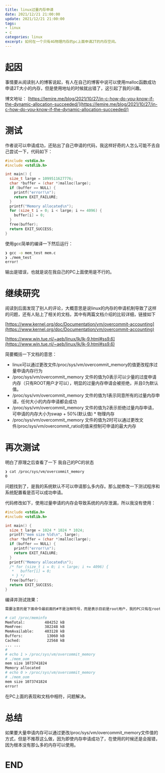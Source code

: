 ```yaml
---
title: linux过量内存申请
date: 2021/12/21 21:00:00
update: 2021/12/21 21:00:00
tags:
- linux
- c
categories: linux
excerpt: 如何在一个只有4G物理内存的pc上面申请2T的内存空间。
---
```


# 起因

事情要从阅读别人的博客说起，有人在自己的博客中说可以使用malloc函数成功申请2T大小的内存，但是使用地址的时候就出错了，这引起了我的兴趣。

博文地址： [https://lemire.me/blog/2021/10/27/in-c-how-do-you-know-if-the-dynamic-allocation-succeeded/](https://lemire.me/blog/2021/10/27/in-c-how-do-you-know-if-the-dynamic-allocation-succeeded/) 

# 测试

作者说可以申请成功，还贴出了自己申请的代码，我这样好奇的人怎么可能不去自己尝试一下，代码如下：

```c
#include <stdio.h>
#include <stdlib.h>

int main() {
  size_t large = 1099511627776;
  char *buffer = (char *)malloc(large);
  if (buffer == NULL) {
    printf("error!\n");
    return EXIT_FAILURE;
  }
  printf("Memory allocated\n");
  for (size_t i = 0; i < large; i += 4096) {
    buffer[i] = 0;
  }
  free(buffer);
  return EXIT_SUCCESS;
}
```

使用gcc简单的编译一下然后运行：

```bash
❯ gcc -o mem_test mem.c
❯ ./mem_test
error!
```

输出是错误，也就是说在我自己的PC上面使用是不行的。

# 继续研究

阅读到后面发现了别人的评论，大概意思是说linux的内存的申请机制导致了这样的问题，还有人贴上了相关的文档，其中有两篇文档介绍的比较详细，链接如下

[https://www.kernel.org/doc/Documentation/vm/overcommit-accounting](https://www.kernel.org/doc/Documentation/vm/overcommit-accounting)

[https://www.win.tue.nl/~aeb/linux/lk/lk-9.html#ss9.6](https://www.win.tue.nl/~aeb/linux/lk/lk-9.html#ss9.6)

简要概括一下文档的意思：

- linux可以通过更改文件/proc/sys/vm/overcommit_memory的值更改程序过量申请内存行为
- /proc/sys/vm/overcommit_memory 文件的值为0表示可以少量的过度申请内存（只有ROOT用户才可以），明显的过量内存申请会被拒绝，并且0为默认值。
- /proc/sys/vm/overcommit_memory 文件的值为1表示同意所有的过量内存申请，任何大小的内存申请都会成功
- /proc/sys/vm/overcommit_memory 文件的值为2表示拒绝过量内存申请，可申请的内存大小为swap + 50%(默认值) * 物理内存
- /proc/sys/vm/overcommit_memory 文件的值为2时可以通过更改文件/proc/sys/vm/overcommit_ratio的值来控制可申请的最大内存

# 再次测试

明白了原理之后查看了一下 我自己的PC的状态

```bash
❯ cat /proc/sys/vm/overcommit_memory
0
```

问题找到了，是我的系统默认不可以申请那么多内存。那么就修改一下测试程序和系统配置看是否可以成功申请。

代码修改如下，使用过量申请的内存会导致系统的内存泄漏，所以我没有使用：

```c
#include <stdio.h>
#include <stdlib.h>

int main() {
  size_t large = 1024 * 1024 * 1024;
  printf("mem size %ld\n", large);
  char *buffer = (char *)malloc(large);
  if (buffer == NULL) {
    printf("error!\n");
    return EXIT_FAILURE;
  }
  printf("Memory allocated\n");
  /* for (size_t i = 0; i < large; i += 4096) {
   *   buffer[i] = 0;
   * } */
  free(buffer);
  return EXIT_SUCCESS;
}
```

编译并测试效果：

```bash
需要注意的是下面命令最前面的#不是注释符号，而是表示目前是root用户，我的PC只有在root用户下才可以修改这个文件。

# cat /proc/meminfo
MemTotal:         484252 kB
MemFree:          382248 kB
MemAvailable:     403128 kB
Buffers:           13060 kB
Cached:            22568 kB
... ...
#
# echo 1 > /proc/sys/vm/overcommit_memory
# ./mem_oom
mem size 1073741824
Memory allocated
# echo 0 > /proc/sys/vm/overcommit_memory
# ./mem_oom
mem size 1073741824
error!
```

在PC上面的表现和文档中相符，问题解决。

# 总结

如果要大量申请内存可以通过更改/proc/sys/vm/overcommit_memory文件值的方式，但是不推荐这么做，因为即使内存申请成功了，在使用的时候还是会报错，因为根本没有那么多的内存可以使用。

# END

